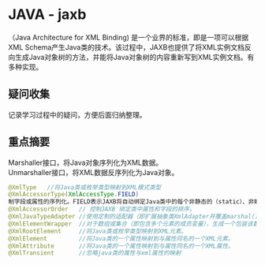 # JAVA - jaxb

（Java Architecture for XML Binding) 是一个业界的标准，即是一项可以根据XML Schema产生Java类的技术。该过程中，JAXB也提供了将XML实例文档反向生成Java对象树的方法，并能将Java对象树的内容重新写到XML实例文档。有多种实现。

## 疑问收集

记录学习过程中的疑问，方便后面归纳整理。

## 重点摘要

Marshaller接口，将Java对象序列化为XML数据。   
Unmarshaller接口，将XML数据反序列化为Java对象。  
```java
@XmlType   //将Java类或枚举类型映射到XML模式类型 
@XmlAccessorType(XmlAccessType.FIELD) 
制字段或属性的序列化。FIELD表示JAXB将自动绑定Java类中的每个非静态的（static）、非瞬态的（由@XmlTransient标 注）字段到XML。其他值还有XmlAccessType.PROPERTY和XmlAccessType.NONE。 
@XmlAccessorOrder  	// 控制JAXB 绑定类中属性和字段的排序。 
@XmlJavaTypeAdapter //使用定制的适配器（即扩展抽象类XmlAdapter并覆盖marshal()和unmarshal()方法），以序列化Java类为XML。 
@XmlElementWrapper  //对于数组或集合（即包含多个元素的成员变量），生成一个包装该数组或集合的XML元素（称为包装器）。 
@XmlRootElement 	//将Java类或枚举类型映射到XML元素。 
@XmlElement 		//将Java类的一个属性映射到与属性同名的一个XML元素。 
@XmlAttribute 		//将Java类的一个属性映射到与属性同名的一个XML属性。
@XmlTransient 		//忽略java类的属性与xml属性的映射
```
## 